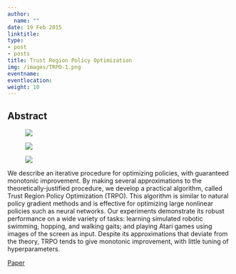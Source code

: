 ```yaml
---
author:
  name: ""
date: 19 Feb 2015
linktitle:
type:
- post
- posts
title: Trust Region Policy Optimization
img: /images/TRPO-1.png
eventname:
eventlocation:  
weight: 10
---
```


## Abstract

<figure>
  <img src="/images/TRPO-1.png" />
</figure>
<figure>
  <img src="/images/TRPO-2.png" />
</figure>
<figure>
  <img src="/images/TRPO-3.png" />
</figure>

We describe an iterative procedure for optimizing policies, with guaranteed monotonic improvement. By making several approximations to the theoretically-justified procedure, we develop a practical algorithm, called Trust Region Policy Optimization (TRPO). This algorithm is similar to natural policy gradient methods and is effective for optimizing large nonlinear policies such as neural networks. Our experiments demonstrate its robust performance on a wide variety of tasks: learning simulated robotic swimming, hopping, and walking gaits; and playing Atari games using images of the screen as input. Despite its approximations that deviate from the theory, TRPO tends to give monotonic improvement, with little tuning of hyperparameters.

[Paper](https://arxiv.org/pdf/1502.05477v5.pdf)
